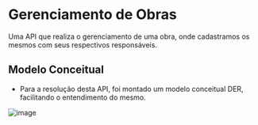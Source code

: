 # Gerenciamento de Obras
Uma API que realiza o gerenciamento de uma obra, onde cadastramos os mesmos com seus respectivos responsáveis.

## Modelo Conceitual
* Para a resolução desta API, foi montado um modelo conceitual DER, facilitando o entendimento do mesmo.

![image](https://github.com/rodrigoandarefilho/GerenciamentoObras/assets/32442551/abea8e77-493b-400e-9c22-54fa150475e9)


